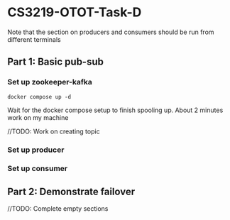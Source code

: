 # CS3219-OTOT-Task-D

Note that the section on producers and consumers should be run from different terminals

## Part 1: Basic pub-sub

### Set up zookeeper-kafka
```
docker compose up -d
```
Wait for the docker compose setup to finish spooling up. About 2 minutes work on my machine

//TODO: Work on creating topic

### Set up producer

### Set up consumer

## Part 2: Demonstrate failover

//TODO: Complete empty sections